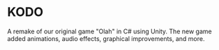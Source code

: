 # KODO
A remake of our original game "Olah" in C# using Unity.
The new game added animations, audio effects, graphical improvements, and more. 
